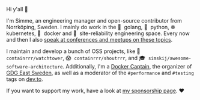 Hi y'all 👋 

I'm Simme, an engineering manager and open-source contributor from Norrköping, Sweden. I mainly do work in the 🐹&nbsp; golang, 🐍&nbsp; python, ☸️&nbsp; kubernetes, 🐳&nbsp; docker and 🚨&nbsp; site-reliability engineering space. Every now and then I also [speak at conferences and meetups on these topics](https://simme.dev/speaking/).

I maintain and develop a bunch of OSS projects, like 🗼 `containrrr/watchtower`, 😱&nbsp; `containrrr/shoutrrr`, and 🎓&nbsp; `simskij/awesome-software-architecture`. Additionally, I'm a [Docker Captain](https://www.docker.com/captains/simon-arronson), the organizer of [GDG East Sweden](https://www.meetup.com/GDG-East-Sweden/), as well as a moderator of the `#performance` and `#testing` tags on [dev.to](https://dev.to).

If you want to support my work, have a look at [my sponsorship page](https://github.com/sponsors/simskij/). ❤️
